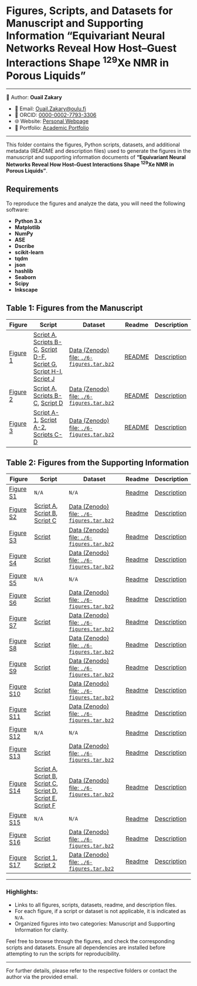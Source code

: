 # Figures, Scripts, and Datasets for Manuscript and Supporting Information “Equivariant Neural Networks Reveal How Host–Guest Interactions Shape <sup>129</sup>Xe NMR in Porous Liquids”

---
📄 Author: **Ouail Zakary**  
- 📧 Email: [Ouail.Zakary@oulu.fi](mailto:Ouail.Zakary@oulu.fi)  
- 🔗 ORCID: [0000-0002-7793-3306](https://orcid.org/0000-0002-7793-3306)  
- 🌐 Website: [Personal Webpage](https://cc.oulu.fi/~nmrwww/members/Ouail_Zakary.html)  
- 📁 Portfolio: [Academic Portfolio](https://ozakary.github.io/)
---

This folder contains the figures, Python scripts, datasets, and additional metadata (README and description files) used to generate the figures in the manuscript and supporting information documents of **“Equivariant Neural Networks Reveal How Host–Guest Interactions Shape <sup>129</sup>Xe NMR in Porous Liquids”**.

## Requirements

To reproduce the figures and analyze the data, you will need the following software:
- **Python 3.x**
- **Matplotlib**
- **NumPy**
- **ASE**
- **Dscribe**
- **scikit-learn**
- **tqdm**
- **json**
- **hashlib**
- **Seaborn**
- **Scipy**
- **Inkscape**


## Table 1: Figures from the Manuscript

| **Figure** | **Script** | **Dataset** | **Readme** | **Description** |
|--------------|-------------|-------------|-----------------|-----------------|
| [Figure 1](./figure_1.png) | [Script A](../pca_analysis/pca_analysis.py), [Scripts B-C](../t-sne_analysis/tsne_analysis.py), [Script D-F](./code_compare_v3.py), [Script G](../pca_analysis/pca_analysis.py), [Script H-I](../t-sne_analysis/tsne_analysis.py), [Script J](./code_plot_rdf_total_with_inset.py) | [Data (Zenodo) file: `./6-figures.tar.bz2`](https://zenodo.org/records/17105321?preview=1&token=eyJhbGciOiJIUzUxMiJ9.eyJpZCI6ImI1ZjkyMGVkLTU0MDktNDI2ZC04ZTkxLTNmODU2ZTc1OGMzNCIsImRhdGEiOnt9LCJyYW5kb20iOiI0NThhZTk0ZjI0MjgwYzgzMTYxZTNiOWJjMDU5YWY5ZSJ9._FOA8Roxy1PJr4DsdrR6_inETDRe-Qn8NIRbg6p_YRDgWvG5x_RbhH74y0ALEEgMjwKMQ1BFvfkgi_BxK2mb0g) | [README](./figure_1_readme.txt) | [Description](./figure_1_description.txt) |
| [Figure 2](./figure_2.png) | [Script A](../pca_analysis/pca_analysis.py), [Scripts B-C](../t-sne_analysis/tsne_analysis.py), [Script D](./code_plot_sigma_iso.py) | [Data (Zenodo) file: `./6-figures.tar.bz2`](https://zenodo.org/records/17105321?preview=1&token=eyJhbGciOiJIUzUxMiJ9.eyJpZCI6ImI1ZjkyMGVkLTU0MDktNDI2ZC04ZTkxLTNmODU2ZTc1OGMzNCIsImRhdGEiOnt9LCJyYW5kb20iOiI0NThhZTk0ZjI0MjgwYzgzMTYxZTNiOWJjMDU5YWY5ZSJ9._FOA8Roxy1PJr4DsdrR6_inETDRe-Qn8NIRbg6p_YRDgWvG5x_RbhH74y0ALEEgMjwKMQ1BFvfkgi_BxK2mb0g) | [README](./figure_2_readme.txt) | [Description](./figure_2_description.txt) |
| [Figure 3](./figure_3.png) | [Script A-1](./code_displacements_advanced_COM_pbc.py), [Script A-2](./code_plot_advanced_vf.py), [Scripts C-D](./code_statistics_all_csv_outputs_multi-cage-approach.py) | [Data (Zenodo) file: `./6-figures.tar.bz2`](https://zenodo.org/records/17105321?preview=1&token=eyJhbGciOiJIUzUxMiJ9.eyJpZCI6ImI1ZjkyMGVkLTU0MDktNDI2ZC04ZTkxLTNmODU2ZTc1OGMzNCIsImRhdGEiOnt9LCJyYW5kb20iOiI0NThhZTk0ZjI0MjgwYzgzMTYxZTNiOWJjMDU5YWY5ZSJ9._FOA8Roxy1PJr4DsdrR6_inETDRe-Qn8NIRbg6p_YRDgWvG5x_RbhH74y0ALEEgMjwKMQ1BFvfkgi_BxK2mb0g) | [README](./figure_3_readme.txt) |  [Description](./figure_3_description.txt) |

## Table 2: Figures from the Supporting Information

| **Figure** | **Script** | **Dataset** | **Readme** | **Description** |
|--------------|-------------|-------------|-----------------|-----------------|
| [Figure S1](./figure_s1.png) | `N/A` | `N/A` | [Readme](./figure_s1_readme.txt) | [Description](./figure_s1_description.txt) |
| [Figure S2](./figure_s2.png) | [Script A](./code_plot_energy.py), [Script B](./code_plot_force.py), [Script C](./code_plot_stress.py) | [Data (Zenodo) file: `./6-figures.tar.bz2`](https://zenodo.org/records/17105321?preview=1&token=eyJhbGciOiJIUzUxMiJ9.eyJpZCI6ImI1ZjkyMGVkLTU0MDktNDI2ZC04ZTkxLTNmODU2ZTc1OGMzNCIsImRhdGEiOnt9LCJyYW5kb20iOiI0NThhZTk0ZjI0MjgwYzgzMTYxZTNiOWJjMDU5YWY5ZSJ9._FOA8Roxy1PJr4DsdrR6_inETDRe-Qn8NIRbg6p_YRDgWvG5x_RbhH74y0ALEEgMjwKMQ1BFvfkgi_BxK2mb0g) | [Readme](./figure_s2_readme.txt) | [Description](./figure_s2_description.txt) |
| [Figure S3](./figure_s3.png) | [Script](./code_compare_v3.py) | [Data (Zenodo) file: `./6-figures.tar.bz2`](https://zenodo.org/records/17105321?preview=1&token=eyJhbGciOiJIUzUxMiJ9.eyJpZCI6ImI1ZjkyMGVkLTU0MDktNDI2ZC04ZTkxLTNmODU2ZTc1OGMzNCIsImRhdGEiOnt9LCJyYW5kb20iOiI0NThhZTk0ZjI0MjgwYzgzMTYxZTNiOWJjMDU5YWY5ZSJ9._FOA8Roxy1PJr4DsdrR6_inETDRe-Qn8NIRbg6p_YRDgWvG5x_RbhH74y0ALEEgMjwKMQ1BFvfkgi_BxK2mb0g) | [Readme](./figure_s3_readme.txt) | [Description](./figure_s3_description.txt) |
| [Figure S4](./figure_s4.png) | [Script](./code_compare_v3.py) | [Data (Zenodo) file: `./6-figures.tar.bz2`](https://zenodo.org/records/17105321?preview=1&token=eyJhbGciOiJIUzUxMiJ9.eyJpZCI6ImI1ZjkyMGVkLTU0MDktNDI2ZC04ZTkxLTNmODU2ZTc1OGMzNCIsImRhdGEiOnt9LCJyYW5kb20iOiI0NThhZTk0ZjI0MjgwYzgzMTYxZTNiOWJjMDU5YWY5ZSJ9._FOA8Roxy1PJr4DsdrR6_inETDRe-Qn8NIRbg6p_YRDgWvG5x_RbhH74y0ALEEgMjwKMQ1BFvfkgi_BxK2mb0g) | [Readme](./figure_s4_readme.txt) | [Description](./figure_s4_description.txt) |
| [Figure S5](./figure_s5.png) | `N/A` | `N/A` | [Readme](./figure_s5_readme.txt) | [Description](./figure_s5_description.txt) |
| [Figure S6](./figure_s6.png) | [Script](./code_compare_v3.py) | [Data (Zenodo) file: `./6-figures.tar.bz2`](https://zenodo.org/records/17105321?preview=1&token=eyJhbGciOiJIUzUxMiJ9.eyJpZCI6ImI1ZjkyMGVkLTU0MDktNDI2ZC04ZTkxLTNmODU2ZTc1OGMzNCIsImRhdGEiOnt9LCJyYW5kb20iOiI0NThhZTk0ZjI0MjgwYzgzMTYxZTNiOWJjMDU5YWY5ZSJ9._FOA8Roxy1PJr4DsdrR6_inETDRe-Qn8NIRbg6p_YRDgWvG5x_RbhH74y0ALEEgMjwKMQ1BFvfkgi_BxK2mb0g) | [Readme](./figure_s6_readme.txt) | [Description](./figure_s6_description.txt) |
| [Figure S7](./figure_s7.png) | [Script](./code_compare_v3.py) | [Data (Zenodo) file: `./6-figures.tar.bz2`](https://zenodo.org/records/17105321?preview=1&token=eyJhbGciOiJIUzUxMiJ9.eyJpZCI6ImI1ZjkyMGVkLTU0MDktNDI2ZC04ZTkxLTNmODU2ZTc1OGMzNCIsImRhdGEiOnt9LCJyYW5kb20iOiI0NThhZTk0ZjI0MjgwYzgzMTYxZTNiOWJjMDU5YWY5ZSJ9._FOA8Roxy1PJr4DsdrR6_inETDRe-Qn8NIRbg6p_YRDgWvG5x_RbhH74y0ALEEgMjwKMQ1BFvfkgi_BxK2mb0g) | [Readme](./figure_s7_readme.txt) | [Description](./figure_s7_description.txt) |
| [Figure S8](./figure_s8.png) | [Script](./code_compare_v3.py) | [Data (Zenodo) file: `./6-figures.tar.bz2`](https://zenodo.org/records/17105321?preview=1&token=eyJhbGciOiJIUzUxMiJ9.eyJpZCI6ImI1ZjkyMGVkLTU0MDktNDI2ZC04ZTkxLTNmODU2ZTc1OGMzNCIsImRhdGEiOnt9LCJyYW5kb20iOiI0NThhZTk0ZjI0MjgwYzgzMTYxZTNiOWJjMDU5YWY5ZSJ9._FOA8Roxy1PJr4DsdrR6_inETDRe-Qn8NIRbg6p_YRDgWvG5x_RbhH74y0ALEEgMjwKMQ1BFvfkgi_BxK2mb0g) | [Readme](./figure_s8_readme.txt) | [Description](./figure_s8_description.txt) |
| [Figure S9](./figure_s9.png) | [Script](./code_compare_v3.py) | [Data (Zenodo) file: `./6-figures.tar.bz2`](https://zenodo.org/records/17105321?preview=1&token=eyJhbGciOiJIUzUxMiJ9.eyJpZCI6ImI1ZjkyMGVkLTU0MDktNDI2ZC04ZTkxLTNmODU2ZTc1OGMzNCIsImRhdGEiOnt9LCJyYW5kb20iOiI0NThhZTk0ZjI0MjgwYzgzMTYxZTNiOWJjMDU5YWY5ZSJ9._FOA8Roxy1PJr4DsdrR6_inETDRe-Qn8NIRbg6p_YRDgWvG5x_RbhH74y0ALEEgMjwKMQ1BFvfkgi_BxK2mb0g) | [Readme](./figure_s9_readme.txt) | [Description](./figure_s9_description.txt) |
| [Figure S10](./figure_s10.png) | [Script](./code_compare_v3.py) | [Data (Zenodo) file: `./6-figures.tar.bz2`](https://zenodo.org/records/17105321?preview=1&token=eyJhbGciOiJIUzUxMiJ9.eyJpZCI6ImI1ZjkyMGVkLTU0MDktNDI2ZC04ZTkxLTNmODU2ZTc1OGMzNCIsImRhdGEiOnt9LCJyYW5kb20iOiI0NThhZTk0ZjI0MjgwYzgzMTYxZTNiOWJjMDU5YWY5ZSJ9._FOA8Roxy1PJr4DsdrR6_inETDRe-Qn8NIRbg6p_YRDgWvG5x_RbhH74y0ALEEgMjwKMQ1BFvfkgi_BxK2mb0g) | [Readme](./figure_s10_readme.txt) | [Description](./figure_s10_description.txt) |
| [Figure S11](./figure_s11.png) | [Script](./code_compare_v3.py) | [Data (Zenodo) file: `./6-figures.tar.bz2`](https://zenodo.org/records/17105321?preview=1&token=eyJhbGciOiJIUzUxMiJ9.eyJpZCI6ImI1ZjkyMGVkLTU0MDktNDI2ZC04ZTkxLTNmODU2ZTc1OGMzNCIsImRhdGEiOnt9LCJyYW5kb20iOiI0NThhZTk0ZjI0MjgwYzgzMTYxZTNiOWJjMDU5YWY5ZSJ9._FOA8Roxy1PJr4DsdrR6_inETDRe-Qn8NIRbg6p_YRDgWvG5x_RbhH74y0ALEEgMjwKMQ1BFvfkgi_BxK2mb0g) | [Readme](./figure_s11_readme.txt) | [Description](./figure_s11_description.txt) |
| [Figure S12](./figure_s12.png) | `N/A` | `N/A` | [Readme](./figure_s12_readme.txt) | [Description](./figure_s12_description.txt) |
| [Figure S13](./figure_s13.png) | [Script](./code_plot_sigma_iso_training_progress.py) | [Data (Zenodo) file: `./6-figures.tar.bz2`](https://zenodo.org/records/17105321?preview=1&token=eyJhbGciOiJIUzUxMiJ9.eyJpZCI6ImI1ZjkyMGVkLTU0MDktNDI2ZC04ZTkxLTNmODU2ZTc1OGMzNCIsImRhdGEiOnt9LCJyYW5kb20iOiI0NThhZTk0ZjI0MjgwYzgzMTYxZTNiOWJjMDU5YWY5ZSJ9._FOA8Roxy1PJr4DsdrR6_inETDRe-Qn8NIRbg6p_YRDgWvG5x_RbhH74y0ALEEgMjwKMQ1BFvfkgi_BxK2mb0g) | [Readme](./figure_s13_readme.txt) | [Description](./figure_s13_description.txt) |
| [Figure S14](./figure_s14.png) | [Script A](./code_plot_sigma_xx.py), [Script B](./code_plot_sigma_yy.py), [Script C](./code_plot_sigma_zz.py), [Script D](./code_plot_sigma_xy.py), [Script E](./code_plot_sigma_xz.py), [Script F](./code_plot_sigma_yz.py) | [Data (Zenodo) file: `./6-figures.tar.bz2`](https://zenodo.org/records/17105321?preview=1&token=eyJhbGciOiJIUzUxMiJ9.eyJpZCI6ImI1ZjkyMGVkLTU0MDktNDI2ZC04ZTkxLTNmODU2ZTc1OGMzNCIsImRhdGEiOnt9LCJyYW5kb20iOiI0NThhZTk0ZjI0MjgwYzgzMTYxZTNiOWJjMDU5YWY5ZSJ9._FOA8Roxy1PJr4DsdrR6_inETDRe-Qn8NIRbg6p_YRDgWvG5x_RbhH74y0ALEEgMjwKMQ1BFvfkgi_BxK2mb0g) | [Readme](./figure_s14_readme.txt) | [Description](./figure_s14_description.txt) |
| [Figure S15](./figure_s15.png) | `N/A` | `N/A` | [Readme](./figure_s15_readme.txt) | [Description](./figure_s15_description.txt) |
| [Figure S16](./figure_s16.png) | [Script](./code_plot_statistics_v2.py) | [Data (Zenodo) file: `./6-figures.tar.bz2`](https://zenodo.org/records/17105321?preview=1&token=eyJhbGciOiJIUzUxMiJ9.eyJpZCI6ImI1ZjkyMGVkLTU0MDktNDI2ZC04ZTkxLTNmODU2ZTc1OGMzNCIsImRhdGEiOnt9LCJyYW5kb20iOiI0NThhZTk0ZjI0MjgwYzgzMTYxZTNiOWJjMDU5YWY5ZSJ9._FOA8Roxy1PJr4DsdrR6_inETDRe-Qn8NIRbg6p_YRDgWvG5x_RbhH74y0ALEEgMjwKMQ1BFvfkgi_BxK2mb0g) | [Readme](./figure_s16_readme.txt) | [Description](./figure_s16_description.txt) |
| [Figure S17](./figure_s17.png) | [Script 1](./code_displacements_advanced_COM_pbc.py), [Script 2](./code_plot_advanced_vf.py) | [Data (Zenodo) file: `./6-figures.tar.bz2`](https://zenodo.org/records/17105321?preview=1&token=eyJhbGciOiJIUzUxMiJ9.eyJpZCI6ImI1ZjkyMGVkLTU0MDktNDI2ZC04ZTkxLTNmODU2ZTc1OGMzNCIsImRhdGEiOnt9LCJyYW5kb20iOiI0NThhZTk0ZjI0MjgwYzgzMTYxZTNiOWJjMDU5YWY5ZSJ9._FOA8Roxy1PJr4DsdrR6_inETDRe-Qn8NIRbg6p_YRDgWvG5x_RbhH74y0ALEEgMjwKMQ1BFvfkgi_BxK2mb0g) | [Readme](./figure_s17_readme.txt) | [Description](./figure_s17_description.txt) |

---

### Highlights:
- Links to all figures, scripts, datasets, readme, and description files.
- For each figure, if a script or dataset is not applicable, it is indicated as `N/A`.
- Organized figures into two categories: Manuscript and Supporting Information for clarity.

Feel free to browse through the figures, and check the corresponding scripts and datasets. Ensure all dependencies are installed before attempting to run the scripts for reproducibility.

---

For further details, please refer to the respective folders or contact the author via the provided email.
